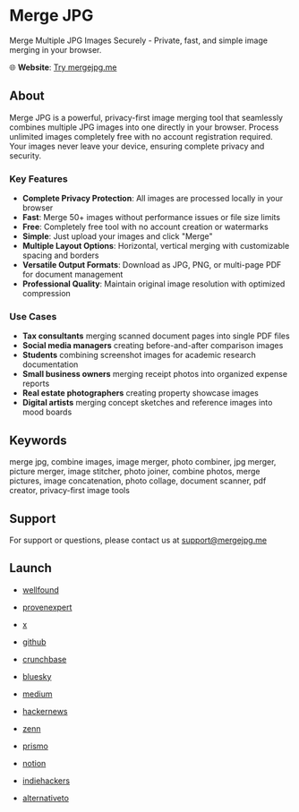 # Merge JPG

Merge Multiple JPG Images Securely - Private, fast, and simple image merging in your browser.

🌐 **Website**: [Try mergejpg.me](https://mergejpg.me)  

## About

Merge JPG is a powerful, privacy-first image merging tool that seamlessly combines multiple JPG images into one directly in your browser. Process unlimited images completely free with no account registration required. Your images never leave your device, ensuring complete privacy and security.

### Key Features

- **Complete Privacy Protection**: All images are processed locally in your browser
- **Fast**: Merge 50+ images without performance issues or file size limits
- **Free**: Completely free tool with no account creation or watermarks
- **Simple**: Just upload your images and click "Merge"
- **Multiple Layout Options**: Horizontal, vertical merging with customizable spacing and borders
- **Versatile Output Formats**: Download as JPG, PNG, or multi-page PDF for document management
- **Professional Quality**: Maintain original image resolution with optimized compression

### Use Cases

- **Tax consultants** merging scanned document pages into single PDF files
- **Social media managers** creating before-and-after comparison images
- **Students** combining screenshot images for academic research documentation
- **Small business owners** merging receipt photos into organized expense reports
- **Real estate photographers** creating property showcase images
- **Digital artists** merging concept sketches and reference images into mood boards


## Keywords

merge jpg, combine images, image merger, photo combiner, jpg merger, picture merger, image stitcher, photo joiner, combine photos, merge pictures, image concatenation, photo collage, document scanner, pdf creator, privacy-first image tools

## Support

For support or questions, please contact us at support@mergejpg.me

## Launch
- [wellfound](https://wellfound.com/company/mergejpg)
- [provenexpert](https://www.provenexpert.com/mergejpg/)
- [x](https://x.com/mergejpg184148)
- [github](https://github.com/mergejpg) 
- [crunchbase](https://www.crunchbase.com/organization/mergejpg)
- [bluesky](https://bsky.app/profile/mergejpg.bsky.social)

- [medium](https://medium.com/@yxchen1994/merge-jpg-the-privacy-first-image-merging-tool-that-protects-your-data-95cb825f73f9)
- [hackernews](https://news.ycombinator.com/item?id=45312498)
- [zenn](https://zenn.dev/yxchen1994/articles/d69a4eb1226c70)
- [prismo](https://prismo.fedibird.com/posts/08c86277-40e8-4814-bfe4-0f8910577466)
- [notion](https://simple-hortensia-51b.notion.site/Merge-JPG-Privacy-First-Image-Merging-That-Never-Leaves-Your-Browser-274ec1a2878880f4955be874e3cad61e)
- [indiehackers](https://www.indiehackers.com/product/mergejpg)
- [alternativeto](https://alternativeto.net/software/merge-jpg/about/)




